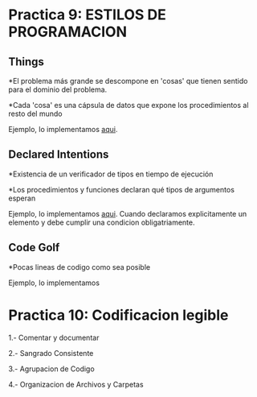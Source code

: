
# Practica 9: ESTILOS DE PROGRAMACION

## Things

*El problema más grande se descompone en 'cosas' que tienen sentido para el dominio del problema.

*Cada 'cosa' es una cápsula de datos que expone los procedimientos al resto del mundo

Ejemplo, lo implementamos [aqui](https://github.com/GiedraAlexandra19/Final_Project_Software_Engineer/blob/main/Evento.py).


## Declared Intentions

*Existencia de un verificador de tipos en tiempo de ejecución

*Los procedimientos y funciones declaran qué tipos de argumentos esperan

Ejemplo, lo implementamos [aqui](https://github.com/GiedraAlexandra19/Final_Project_Software_Engineer/blob/main/Evento.py).
Cuando declaramos explicitamente un elemento y debe cumplir una condicion obligatriamente.

## Code Golf

*Pocas lineas de codigo como sea posible

Ejemplo, lo implementamos 

# Practica 10: Codificacion legible

1.- Comentar y documentar

2.- Sangrado Consistente

3.- Agrupacion de Codigo

4.- Organizacion de Archivos y Carpetas
